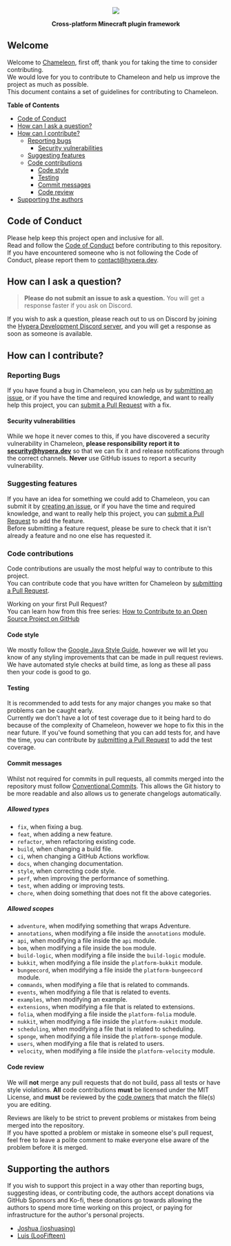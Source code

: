 <div align="center">
    <img src="https://i.hypera.dev/assets/chameleon@750x150.png" />
    <p><strong>Cross-platform Minecraft plugin framework</strong></p>
</div>

## Welcome
Welcome to [Chameleon](https://github.com/ChameleonFramework/Chameleon), first off, thank you for taking the time to consider contributing.  
We would love for you to contribute to Chameleon and help us improve the project as much as possible.  
This document contains a set of guidelines for contributing to Chameleon.

**Table of Contents**
- [Code of Conduct](#code-of-conduct)
- [How can I ask a question?](#how-can-i-ask-a-question)
- [How can I contribute?](#how-can-i-contribute)
    - [Reporting bugs](#reporting-bugs)
        - [Security vulnerabilities](#security-vulnerabilities)
    - [Suggesting features](#suggesting-features)
    - [Code contributions](#code-contributions)
        - [Code style](#code-style)
        - [Testing](#testing)
        - [Commit messages](#commit-messages)
        - [Code review](#code-review)
- [Supporting the authors](#supporting-the-authors)

## Code of Conduct
Please help keep this project open and inclusive for all.  
Read and follow the [Code of Conduct](https://github.com/ChameleonFramework/.github/blob/main/CODE_OF_CONDUCT.md) before contributing to this repository.  
If you have encountered someone who is not following the Code of Conduct, please report them to [contact@hypera.dev](mailto:contact@hypera.dev).

## How can I ask a question?
> **Please do not submit an issue to ask a question.** You will get a response faster if you ask on
> Discord.

If you wish to ask a question, please reach out to us on Discord by joining
the [Hypera Development Discord server](https://discord.hypera.dev/), and you will get a response as soon as someone is available.

## How can I contribute?

### Reporting Bugs
If you have found a bug in Chameleon, you can help us by [submitting an issue](https://github.com/ChameleonFramework/Chameleon/issues/new?template=bug_report.yml), or if you have the time and required knowledge, and want to really help this project, you can [submit a Pull Request](https://github.com/ChameleonFramework/Chameleon/compare) with a fix.

#### Security vulnerabilities
While we hope it never comes to this, if you have discovered a security vulnerability in Chameleon, 
**please responsibility report it to [security@hypera.dev](mailto:security@hypera.dev)**
so that we can fix it and release notifications through the correct channels. **Never** use GitHub issues to report a security vulnerability.

### Suggesting features
If you have an idea for something we could add to Chameleon, you can submit it by [creating an issue](https://github.com/ChameleonFramework/Chameleon/issues/new?template=feature_request.yml), or if you have the time and required knowledge, and want to really help this project, you can [submit a Pull Request](https://github.com/ChameleonFramework/Chameleon/compare) to add the feature.  
Before submitting a feature request, please be sure to check that it isn't already a feature and no one else has requested it.

### Code contributions
Code contributions are usually the most helpful way to contribute to this project.  
You can contribute code that you have written for Chameleon by [submitting a Pull Request](https://github.com/ChameleonFramework/Chameleon/compare).

Working on your first Pull Request?  
You can learn how from this free series: [How to Contribute to an Open Source Project on GitHub](https://kcd.im/pull-request)

#### Code style
We mostly follow the [Google Java Style Guide](https://google.github.io/styleguide/javaguide.html), however we will let you know of any styling improvements that can be made in pull request reviews.
We have automated style checks at build time, as long as these all pass then your code is good to go.

#### Testing
It is recommended to add tests for any major changes you make so that problems can be caught early.  
Currently we don't have a lot of test coverage due to it being hard to do because of the complexity of Chameleon, however we hope to fix this in the near future. If you've found something that you can add tests for, and have the time, you can contribute by [submitting a Pull Request](https://github.com/ChameleonFramework/Chameleon/compare) to add the test coverage.

#### Commit messages
Whilst not required for commits in pull requests, all commits merged into the repository must follow [Conventional Commits](https://www.conventionalcommits.org/en/v1.0.0/).
This allows the Git history to be more readable and also allows us to generate changelogs automatically.

##### Allowed types
 - `fix`, when fixing a bug.
 - `feat`, when adding a new feature.
 - `refactor`, when refactoring existing code.
 - `build`, when changing a build file.
 - `ci`, when changing a GitHub Actions workflow.
 - `docs`, when changing documentation.
 - `style`, when correcting code style.
 - `perf`, when improving the performance of something.
 - `test`, when adding or improving tests.
 - `chore`, when doing something that does not fit the above categories.

##### Allowed scopes
 - `adventure`, when modifying something that wraps Adventure.
 - `annotations`, when modifying a file inside the `annotations` module.
 - `api`, when modifying a file inside the `api` module.
 - `bom`, when modifying a file inside the `bom` module.
 - `build-logic`, when modifying a file inside the `build-logic` module.
 - `bukkit`, when modifying a file inside the `platform-bukkit` module.
 - `bungeecord`, when modifying a file inside the `platform-bungeecord` module.
 - `commands`, when modifying a file that is related to commands.
 - `events`, when modifying a file that is related to events.
 - `examples`, when modifying an example.
 - `extensions`, when modifying a file that is related to extensions.
 - `folia`, when modifying a file inside the `platform-folia` module.
 - `nukkit`, when modifying a file inside the `platform-nukkit` module.
 - `scheduling`, when modifying a file that is related to scheduling.
 - `sponge`, when modifying a file inside the `platform-sponge` module.
 - `users`, when modifying a file that is related to users.
 - `velocity`, when modifying a file inside the `platform-velocity` module.

#### Code review
We will **not** merge any pull requests that do not build, pass all tests or have style violations.
**All** code contributions **must** be licensed under the MIT License, and **must** be reviewed by the [code owners](https://github.com/ChameleonFramework/Chameleon/blob/main/.github/CODEOWNERS) that match the file(s) you are editing.

Reviews are likely to be strict to prevent problems or mistakes from being merged into the repository.  
If you have spotted a problem or mistake in someone else's pull request, feel free to leave a polite comment to make everyone else aware of the problem before it is merged.

## Supporting the authors
If you wish to support this project in a way other than reporting bugs, suggesting ideas, or contributing code, the authors accept donations via GitHub Sponsors and Ko-fi, these donations go towards allowing the authors to spend more time working on this project, or paying for infrastructure for the author's personal projects.
 - [Joshua (joshuasing)](https://github.com/sponsors/joshuasing)
 - [Luis (LooFifteen)](https://ko-fi.com/loofifteen)
